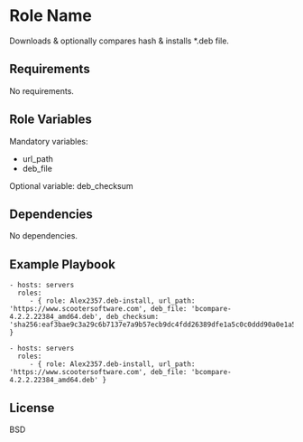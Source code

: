 Role Name
=========

Downloads & optionally compares hash & installs *.deb file.

Requirements
------------

No requirements.


Role Variables
--------------

Mandatory variables:
- url_path
- deb_file

Optional variable: deb_checksum


Dependencies
------------

No dependencies.

Example Playbook
----------------


    - hosts: servers
      roles:
         - { role: Alex2357.deb-install, url_path: 'https://www.scootersoftware.com', deb_file: 'bcompare-4.2.2.22384_amd64.deb', deb_checksum: 'sha256:eaf3bae9c3a29c6b7137e7a9b57ecb9dc4fdd26389dfe1a5c0c0ddd90a0e1a53' }

    - hosts: servers
      roles:
         - { role: Alex2357.deb-install, url_path: 'https://www.scootersoftware.com', deb_file: 'bcompare-4.2.2.22384_amd64.deb' }         

License
-------

BSD


